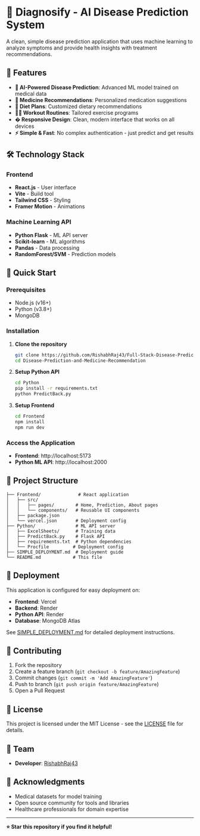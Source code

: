 # 🏥 Diagnosify - AI Disease Prediction System

A clean, simple disease prediction application that uses machine learning to analyze symptoms and provide health insights with treatment recommendations.

## 🌟 Features

- **🤖 AI-Powered Disease Prediction**: Advanced ML model trained on medical data
- **💊 Medicine Recommendations**: Personalized medication suggestions  
- **🥗 Diet Plans**: Customized dietary recommendations
- **🏃‍♂️ Workout Routines**: Tailored exercise programs
- **� Responsive Design**: Clean, modern interface that works on all devices
- **⚡ Simple & Fast**: No complex authentication - just predict and get results

## 🛠️ Technology Stack

### Frontend
- **React.js** - User interface
- **Vite** - Build tool  
- **Tailwind CSS** - Styling
- **Framer Motion** - Animations

### Machine Learning API
- **Python Flask** - ML API server
- **Scikit-learn** - ML algorithms
- **Pandas** - Data processing
- **RandomForest/SVM** - Prediction models

## 🚀 Quick Start

### Prerequisites
- Node.js (v16+)
- Python (v3.8+)
- MongoDB

### Installation

1. **Clone the repository**
   ```bash
   git clone https://github.com/RishabhRaj43/Full-Stack-Disease-Prediction-and-Medicine-Recommendation.git
   cd Disease-Prediction-and-Medicine-Recommendation
   ```

2. **Setup Python API**
   ```bash
   cd Python
   pip install -r requirements.txt
   python PredictBack.py
   ```

3. **Setup Frontend**
   ```bash
   cd Frontend
   npm install
   npm run dev
   ```

### Access the Application
- **Frontend**: http://localhost:5173
- **Python ML API**: http://localhost:2000

## 📁 Project Structure

```
├── Frontend/              # React application  
│   ├── src/
│   │   ├── pages/        # Home, Prediction, About pages
│   │   └── components/   # Reusable UI components
│   ├── package.json
│   └── vercel.json       # Deployment config
├── Python/               # ML API server
│   ├── ExcelSheets/      # Training data
│   ├── PredictBack.py    # Flask API
│   ├── requirements.txt  # Python dependencies
│   └── Procfile         # Deployment config  
├── SIMPLE_DEPLOYMENT.md  # Deployment guide
└── README.md            # This file
```

## 🚀 Deployment

This application is configured for easy deployment on:
- **Frontend**: Vercel
- **Backend**: Render
- **Python API**: Render
- **Database**: MongoDB Atlas

See [SIMPLE_DEPLOYMENT.md](./SIMPLE_DEPLOYMENT.md) for detailed deployment instructions.

## 🤝 Contributing

1. Fork the repository
2. Create a feature branch (`git checkout -b feature/AmazingFeature`)
3. Commit changes (`git commit -m 'Add AmazingFeature'`)
4. Push to branch (`git push origin feature/AmazingFeature`)
5. Open a Pull Request

## 📄 License

This project is licensed under the MIT License - see the [LICENSE](LICENSE) file for details.

## 👥 Team

- **Developer**: [RishabhRaj43](https://github.com/RishabhRaj43)

## 🙏 Acknowledgments

- Medical datasets for model training
- Open source community for tools and libraries
- Healthcare professionals for domain expertise

---

**⭐ Star this repository if you find it helpful!**